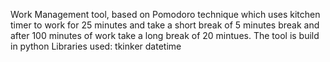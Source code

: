Work Management tool, based on Pomodoro technique which uses kitchen
timer to work for 25 minutes and take a short break of 5 minutes break
and after 100 minutes of work take a long break of 20 mintues.
The tool is build in python
Libraries used:
tkinker
datetime
